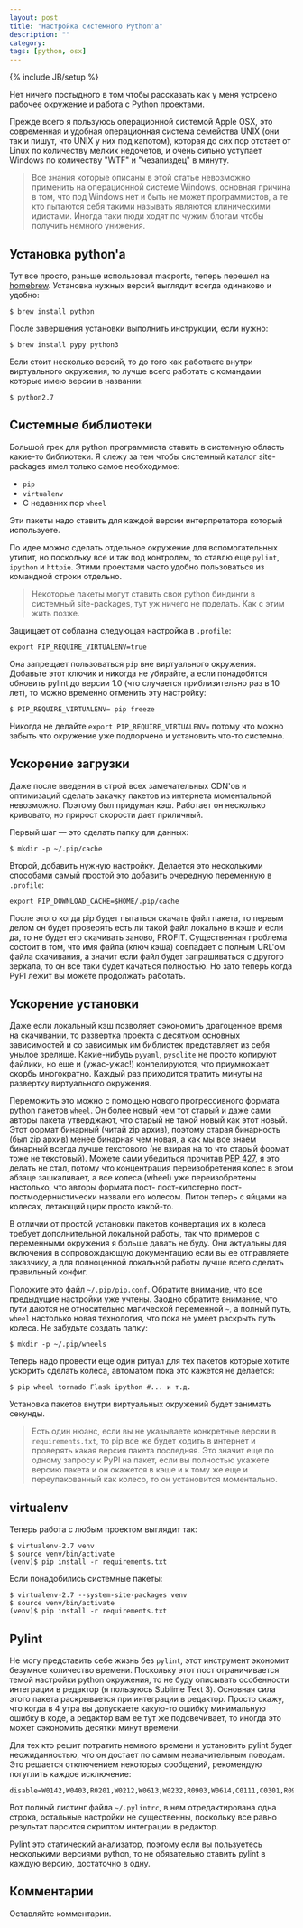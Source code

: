 ```yaml
---
layout: post
title: "Настройка системного Python'а"
description: ""
category: 
tags: [python, osx]
---
```

{% include JB/setup %}

Нет ничего постыдного в том чтобы рассказать как у меня устроено рабочее окружение и работа с Python проектами. 

Прежде всего я пользуюсь операционной системой Apple OSX, это современная и удобная операционная система семейства UNIX (они так и пишут, что UNIX у них под капотом), которая до сих пор отстает от Linux по количеству мелких недочетов, и очень сильно уступает Windows по количеству "WTF" и "чезапиздец" в минуту. 

> Все знания которые описаны в этой статье невозможно применить на операционной системе Windows, основная причина в том, что под Windows нет и быть не может программистов, а те кто пытаются себя такими называть являются клиническими идиотами. Иногда таки люди ходят по чужим блогам чтобы получить немного унижения.

## Установка python'а

Тут все просто, раньше использовал macports, теперь перешел на [homebrew](http://brew.sh/). Установка нужных версий выглядит всегда одинаково и удобно:

    $ brew install python

После завершения установки выполнить инструкции, если нужно:

    $ brew install pypy python3

Если стоит несколько версий, то до того как работаете внутри виртуального окружения, то лучше всего работать с командами которые имею версии в названии:

    $ python2.7

## Системные библиотеки

Большой грех для python программиста ставить в системную область какие-то библиотеки. Я слежу за тем чтобы системный каталог site-packages имел только самое необходимое:

- `pip`
- `virtualenv` 
- С недавних пор `wheel`

Эти пакеты надо ставить для каждой версии интерпретатора который используете.

По идее можно сделать отдельное окружение для вспомогательных утилит, но поскольку все и так под контролем, то ставлю еще `pylint`, `ipython` и `httpie`. Этими проектами часто удобно пользоваться из командной строки отдельно. 

> Некоторые пакеты могут ставить свои python биндинги в системный site-packages, тут уж ничего не поделать. Как с этим жить позже. 

Защищает от соблазна следующая настройка в `.profile`:

    export PIP_REQUIRE_VIRTUALENV=true

Она запрещает пользоваться `pip` вне виртуального окружения. Добавьте этот ключик и никогда не убирайте, а если понадобится обновить pylint до версии 1.0 (что случается приблизительно раз в 10 лет), то можно временно отменить эту настройку:

    $ PIP_REQUIRE_VIRTUALENV= pip freeze

Никогда не делайте `export PIP_REQUIRE_VIRTUALENV=` потому что можно забыть что окружение уже подпорчено и установить что-то системно.

## Ускорение загрузки

Даже после введения в строй всех замечательных CDN'ов и оптимизаций сделать закачку пакетов из интернета моментальной невозможно. Поэтому был придуман кэш. Работает он несколько кривовато, но прирост скорости дает приличный. 

Первый шаг — это сделать папку для данных:

    $ mkdir -p ~/.pip/cache

Второй, добавить нужную настройку. Делается это несколькими способами самый простой это добавить очередную переменную в `.profile`:

    export PIP_DOWNLOAD_CACHE=$HOME/.pip/cache

После этого когда pip будет пытаться скачать файл пакета, то первым делом он будет проверять есть ли такой файл локально в кэше и если да, то не будет его скачивать заново, PROFIT. Существенная проблема состоит в том, что имя файла (ключ кэша) совпадает с полным URL'ом файла скачивания, а значит если файл будет запрашиваться с другого зеркала, то он все таки будет качаться полностью. Но зато теперь когда PyPI лежит вы можете продолжать работать.

## Ускорение установки

Даже если локальный кэш позволяет сэкономить драгоценное время на скачивании, то развертка проекта с десятком основных зависимостей и со зависимых им библиотек представляет из себя унылое зрелище. Какие-нибудь `pyyaml`, `pysqlite` не просто копируют файлики, но еще и (ужас-ужас!) конпелируются, что приумножает скорбь многократно. Каждый раз приходится тратить минуты на развертку виртуального окружения. 

Переможить это можно с помощью нового прогрессивного формата python пакетов [`wheel`](https://pypi.python.org/pypi/wheel/). Он более новый чем тот старый и даже сами авторы пакета утверджают, что старый не такой новый как этот новый. Этот формат бинарный (читай zip архив), поэтому старая бинарность (был zip архив) менее бинарная чем новая, а как мы все знаем бинарный всегда лучше текстового (не взирая на то что старый формат тоже не текстовый). Можете сами убедиться прочитав [PEP 427](http://www.python.org/dev/peps/pep-0427/), я это делать не стал, потому что концентрация переизобретения колес в этом абзаце зашкаливает, а все колеса (wheel) уже переизобретены настолько, что авторы формата пост- пост-хипстерно пост-постмодернистически назвали его колесом. Питон теперь с яйцами на колесах, летающий цирк просто какой-то.

В отличии от простой установки пакетов конвертация их в колеса требует дополнительной локальной работы, так что примеров с переменными окружения я больше давать не буду. Они актуальны для включения в сопровождающую документацию если вы ее отправляете заказчику, а для полноценной локальной работы лучше всего сделать правильный конфиг. 

<script src="https://gist.github.com/xen/6334745.js"></script>

Положите это файл `~/.pip/pip.conf`. Обратите внимание, что все предыдущие настройки уже учтены. Заодно обратите внимание, что пути даются не относительно магической переменной `~`, а полный путь, `wheel` настолько новая технология, что пока не умеет раскрыть путь колеса. Не забудьте создать папку:

    $ mkdir -p ~/.pip/wheels

Теперь надо провести еще один ритуал для тех пакетов которые хотите ускорить сделать колеса, автоматом пока это кажется не делается:

    $ pip wheel tornado Flask ipython #... и т.д.

Установка пакетов внутри виртуальных окружений будет занимать секунды. 

> Есть один нюанс, если вы не указываете конкретные версии в `requirements.txt`, то pip все же будет ходить в интернет и проверять какая версия пакета последняя. Это значит еще по одному запросу к PyPI на пакет, если вы полностью укажете версию пакета и он окажется в кэше и к тому же еще и переупакованный как колесо, то он установится моментально.

## virtualenv

Теперь работа с любым проектом выглядит так:

    $ virtualenv-2.7 venv
    $ source venv/bin/activate
    (venv)$ pip install -r requirements.txt

Если понадобились системные пакеты:

    $ virtualenv-2.7 --system-site-packages venv
    $ source venv/bin/activate
    (venv)$ pip install -r requirements.txt


## Pylint

Не могу представить себе жизнь без `pylint`, этот инструмент экономит безумное количество времени. Поскольку этот пост ограничивается темой настройки python окружения, то не буду описывать особенности интеграции в редактор (я пользуюсь Sublime Text 3). Основная сила этого пакета раскрывается при интеграции в редактор. Просто скажу, что когда в 4 утра вы допускаете какую-то ошибку минимальную ошибку в коде, а редактор вам ее тут же подсвечивает, то иногда это может сэкономить десятки минут времени. 

Для тех кто решит потратить немного времени и установить pylint будет неожиданностью, что он достает по самым незначительным поводам. Это решается отключением некоторых сообщений, рекомендую погуглить каждое исключение:

    disable=W0142,W0403,R0201,W0212,W0613,W0232,R0903,W0614,C0111,C0301,R0913,C0103,F0401,W0402,R0914,I0011

Вот полный листинг файла `~/.pylintrc`, в нем отредактирована одна строка, остальные настройки не существенны, поскольку все равно результат парсится скриптом интеграции в редактор.

<script src="https://gist.github.com/xen/6334976.js"></script>

Pylint это статический анализатор, поэтому если вы пользуетесь несколькими версиями python, то не обязательно ставить pylint в каждую версию, достаточно в одну.


## Комментарии

Оставляйте комментарии.




